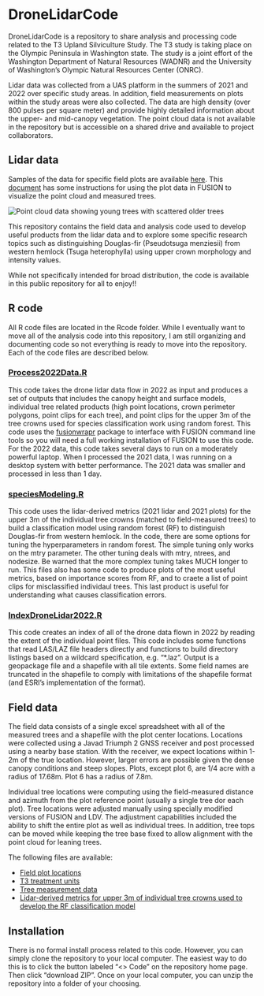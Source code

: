 
<!-- README.md is generated from README.Rmd. Please edit that file -->

# DroneLidarCode

<!-- badges: start -->
<!-- badges: end -->

DroneLidarCode is a repository to share analysis and processing code
related to the T3 Upland Silviculture Study. The T3 study is taking
place on the Olympic Peninsula in Washington state. The study is a joint
effort of the Washington Department of Natural Resources (WADNR) and the
University of Washington’s Olympic Natural Resources Center (ONRC).

Lidar data was collected from a UAS platform in the summers of 2021 and
2022 over specific study areas. In addition, field measurements on plots
within the study areas were also collected. The data are high density
(over 800 pulses per square meter) and provide highly detailed
information about the upper- and mid-canopy vegetation. The point cloud
data is not available in the repository but is accessible on a shared
drive and available to project collaborators.

## Lidar data

Samples of the data for specific field plots are available
[here](http://forsys.sefs.uw.edu/transfer/T3Plots/). This
[document](extras/T3_drone_lidar_plots.pdf) has some instructions for
using the plot data in FUSION to visualize the point cloud and measured
trees.

![Point cloud data showing young trees with scattered older
trees](extras/lidardata.png?raw=true)

This repository contains the field data and analysis code used to
develop useful products from the lidar data and to explore some specific
research topics such as distinguishing Douglas-fir (Pseudotsuga
menziesii) from western hemlock (Tsuga heterophylla) using upper crown
morphology and intensity values.

While not specifically intended for broad distribution, the code is
available in this public repository for all to enjoy!!

## R code

All R code files are located in the Rcode folder. While I eventually
want to move all of the analysis code into this repository, I am still
organizing and documenting code so not everything is ready to move into
the repository. Each of the code files are described below.

### [Process2022Data.R](Rcode/Process2022Data.R)

This code takes the drone lidar data flow in 2022 as input and produces
a set of outputs that includes the canopy height and surface models,
individual tree related products (high point locations, crown perimeter
polygons, point clips for each tree), and point clips for the upper 3m
of the tree crowns used for species classification work using random
forest. This code uses the
[fusionwrapr](https://github.com/bmcgaughey1/fusionwrapr) package to
interface with FUSION command line tools so you will need a full working
installation of FUSION to use this code. For the 2022 data, this code
takes several days to run on a moderately powerful laptop. When I
processed the 2021 data, I was running on a desktop system with better
performance. The 2021 data was smaller and processed in less than 1 day.

### [speciesModeling.R](Rcode/speciesModeling.R)

This code uses the lidar-derived metrics (2021 lidar and 2021 plots) for
the upper 3m of the individual tree crowns (matched to field-measured
trees) to build a classification model using random forest (RF) to
distinguish Douglas-fir from western hemlock. In the code, there are
some options for tuning the hyperparameters in random forest. The simple
tuning only works on the mtry parameter. The other tuning deals with
mtry, ntrees, and nodesize. Be warned that the more complex tuning takes
MUCH longer to run. This files also has some code to produce plots of
the most useful metrics, based on importance scores from RF, and to
craete a list of point clips for misclassified individaul trees. This
last product is useful for understanding what causes classification
errors.

### [IndexDroneLidar2022.R](Rcode/IndexDroneLidar2022.R)

This code creates an index of all of the drone data flown in 2022 by
reading the extent of the individual point files. This code includes
some functions that read LAS/LAZ file headers directly and functions to
build directory listings based on a wildcard specification,
e.g. “\*.laz”. Output is a geopackage file and a shapefile with all tile
extents. Some field names are truncated in the shapefile to comply with
limitations of the shapefile format (and ESRI’s implementation of the
format).

## Field data

The field data consists of a single excel spreadsheet with all of the
measured trees and a shapefile with the plot center locations. Locations
were collected using a Javad Triumph 2 GNSS receiver and post processed
using a nearby base station. With the receiver, we expect locations
within 1-2m of the true location. However, larger errors are possible
given the dense canopy conditions and steep slopes. Plots, except plot
6, are 1/4 acre with a radius of 17.68m. Plot 6 has a radius of 7.8m.

Individual tree locations were computing using the field-measured
distance and azimuth from the plot reference point (usually a single
tree dor each plot). Tree locations were adjusted manually using
specially modified versions of FUSION and LDV. The adjustment
capabilities included the ability to shift the entire plot as well as
individual trees. In addition, tree tops can be moved while keeping the
tree base fixed to allow alignment with the point cloud for leaning
trees.

The following files are available:

-   [Field plot locations](extras/plot_centers_UTM.zip)
-   [T3 treatment units](extras/Units_UTM10.zip)
-   [Tree measurement data](extras/2021_T3_Upland_Trees.xlsx)
-   [Lidar-derived metrics for upper 3m of individual tree crowns used
    to develop the RF classification
    model](extras/AdjustedField_T3_Training_TreeTops_AllPlots.csv)

## Installation

There is no formal install process related to this code. However, you
can simply clone the repository to your local computer. The easiest way
to do this is to click the button labeled “\<\> Code” on the repository
home page. Then click “download ZIP”. Once on your local computer, you
can unzip the repository into a folder of your choosing.
